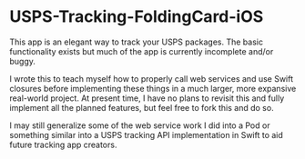 # USPS-Tracking-FoldingCard-iOS
This app is an elegant way to track your USPS packages. The basic functionality exists but much of the app is currently incomplete and/or buggy.

I wrote this to teach myself how to properly call web services and use Swift closures before implementing these things in a much larger, more expansive real-world project. At present time, I have no plans to revisit this and fully implement all the planned features, but feel free to fork this and do so.

I may still generalize some of the web service work I did into a Pod or something similar into a USPS tracking API implementation in Swift to aid future tracking app creators.
